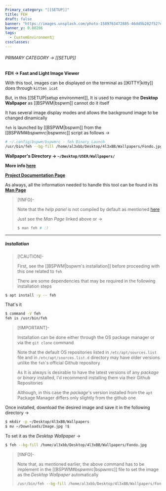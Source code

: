 ```yaml
---
Primary_category: "[[SETUP]]"
title: FEH
draft: false
banner: "https://images.unsplash.com/photo-1589763472885-46dd5b282f52?q=80&w=1748&auto=format&fit=crop&ixlib=rb-4.0.3&ixid=M3wxMjA3fDB8MHxwaG90by1wYWdlfHx8fGVufDB8fHx8fA%3D%3D"
banner_y: 0.88286
tags:
  - CustomEnvironment🦜
cssclasses:
---
```


###### PRIMARY CATEGORY → [[SETUP]]

**FEH → Fast and Light Image Viewer**

With this tool, images can be displayed on the terminal as [[KITTY|kitty]] does through `kitten icat`

But, in this [[SETUP|setup environment]], It is used to manage the **Desktop Wallpaper** as [[BSPWM|bspwm]] cannot do it itself

It has several image display modes and allows the background image to be changed dinamically

`feh` is launched by [[BSPWM|bspwm]] from the [[BSPWM#*bspwmrc*|bspwmrc]] script as follows →

```bash
# ~/.config/bspwm/bspwmrc - feh Binary Launch
/usr/bin/feh --bg-fill /home/al3xbb/Desktop/4l3xBB/Wallpapers/Fondo.jpg &
```

**Wallpaper's Directory → `~/Desktop/USER/Wallpapers/`**

**More info [here](https://github.com/derf/feh)**

**[Project Documentation Page](https://feh.finalrewind.org/)**

As always, all the information needed to handle this tool can be found in its **[Man Page](https://man.finalrewind.org/1/feh/)**

> [!INFO]-
>
> Note that the _help panel_ is not compiled by default as mentioned [here](https://github.com/derf/feh#contributing)
>
> Just see the _Man Page_ linked above or →
>
> ```bash
> $ man feh # :)
> ```

---

##### Installation

> [!CAUTION]-
>
> First, see the [[BSPWM|bspwm's installation]] before proceeding with this one related to `feh`
>
> There are some dependencies that may be required in the following installation steps
>

```bash
$ apt install -y -- feh
```

That's it

```bash
$ command -V feh
feh is /usr/bin/feh
```

> [!IMPORTANT]-
>
> Installation can be done either through the OS package manager or via the `git clone` command
>
> Note that the default OS repositories listed in `/etc/apt/sources.list` file and in `/etc/apt/sources.list.d` directory may have older versions unlike the `feh`'s official Github repository
>
> As It is always is desirable to have the latest versions of any _package_ or _binary_ installed, I'd recommend installing them via their Github Repositories
>
> Although, in this case the _package_'s version installed from the `apt` Package Manager differs only slightly from the github one

Once installed, download the desired image and save it in the following directory →

```bash
$ mkdir -p ~/Desktop/4l3xBB/Wallpapers
$ mv ~/Downloads/Image.jpg !$
```

To set it as the _Desktop Wallpaper_ →

```bash
$ feh --bg-fill /home/al3xbb/Desktop/4l3xBB/Wallpapers/Fondo.jpg
```

> [!INFO]-
>
> Note that, as mentioned earlier, the above command has to be implement in the [[BSPWM#*bspwmrc*|bspwmrc]] file to set the image as the _Desktop Wallpaper_ automatically
>
> ```bash
> /usr/bin/feh --bg-fill /home/al3xbb/Desktop/4l3xBB/Wallpapers/Fondo.jpg &
> ```
>
 